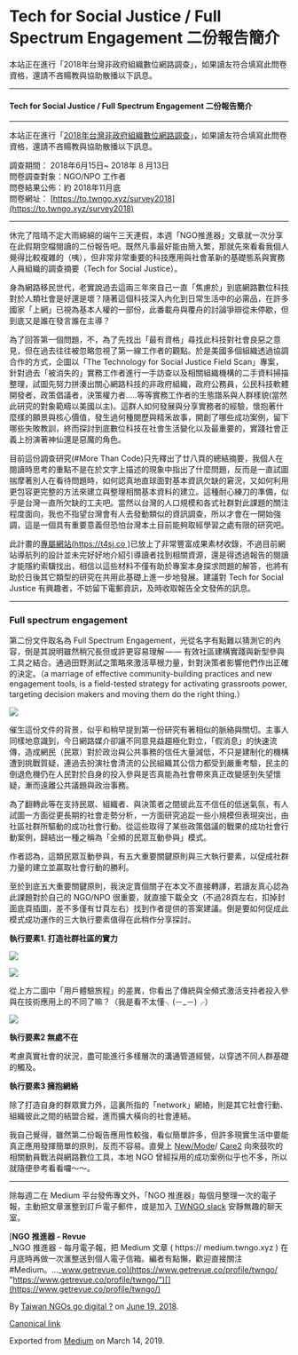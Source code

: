Tech for Social Justice / Full Spectrum Engagement 二份報告簡介
=========================================================

本站正在進行「2018年台灣非政府組織數位網路調查」，如果讀友符合填寫此問卷資格，還請不吝𧶽教與協助散播以下訊息。

* * *

#### Tech for Social Justice / Full Spectrum Engagement 二份報告簡介

* * *

本站正在進行「[2018年台灣非政府組織數位網路調查](https://to.twngo.xyz/2lcPzu4)」，如果讀友符合填寫此問卷資格，還請不吝𧶽教與協助散播以下訊息。

調查期間： 2018年6月15日~ 2018年 8 月13日  
問卷調查對象：NGO/NPO 工作者  
問卷結果公佈：約 2018年11月底  
問卷網址： [https://to.twngo.xyz/survey2018](https://to.twngo.xyz/survey2018)

* * *

休完了陰晴不定大雨綿綿的端午三天連假，本週「NGO推進器」文章就一次分享在此假期空檔閱讀的二份報告吧。既然凡事最好能由簡入繁，那就先來看看我個人覺得比較複雜的（咦），但非常非常重要的科技應用與社會革新的基礎態系與實務人員組織的調查摘要（Tech for Social Justice）。

身為網路移民世代，老實說過去這兩三年來自己一直「焦慮於」到底網路數位科技對於人類社會是好還是壞？隨著這個科技深入內化到日常生活中的必需品，在許多國家「上網」已視為基本人權的一部份，此番載舟與覆舟的討論爭辯從未停歇，但到底又是誰在發言誰在主導？

為了回答第一個問題，不，為了先找出「最有資格」尋找此科技對社會良惡之意見，但在過去往往被忽略忽視了第一線工作者的觀點。於是美國多個組織透過協調合作的方式，企圖以「The Technology for Social Justice Field Scan」專案，針對過去「被消失的」實務工作者進行一手訪查以及相關組織機構的二手資料掃描整理，試圖先努力拼湊出關心網路科技的非政府組織，政府公務員，公民科技軟體開發者，政策倡議者，決策權力者…..等等實務工作者的生態譜系與人群樣貌(當然此研究的對象範疇以美國以主)。這群人如何發展與分享實務者的經驗，懷抱著什麼樣的願景與核心價值，發生過何種閱歷與精釆故事，開創了哪些成功案例，留下哪些失敗教訓，終而探討到底數位科技在社會生活變化以及最重要的，實踐社會正義上扮演著神仙還是惡魔的角色。

目前這份調查研究(#More Than Code)只先釋出了廿八頁的總結摘要，我個人在閱讀時思考的重點不是在於文字上描述的現象中指出了什麼問題，反而是一直試圖揣摩著別人在看待問題時，如何認真地直球面對基本資訊欠缺的窘況，又如何利用更包容更完整的方法來建立與整理相關基本資料的建立。這種耐心練刀的準備，似乎是台灣一直所欠缺的工夫吧。當然以台灣的人口規模和各式社群對此課題的關注程度面向，我也不指望台灣會有人去發動類似的資訊調查，所以才會在一開始強調，這是一個具有重要意義但恐怕台灣本土目前能夠取經學習之處有限的研究吧。

此計畫的[專屬網站(https://t4sj.co )](https://t4sj.co)已放上了非常豐富成果素材收錄，不過目前網站導航列的設計並未完好好地介紹引導讀者找到相關資源，還是得透過報告的閱讀才能隱約索驥找出，相信以這些材料不僅有助於專案本身探求問題的解答，也將有助於日後其它類型的研究在共用此基礎上進一步地發展。建議對 Tech for Social Justice 有興趣者，不妨留下電郵資訊，及時收取報告全文發佈的訊息。

* * *

### Full spectrum engagement

第二份文件取名為 Full Spectrum Engagement，光從名字有點難以猜測它的內容，倒是其說明雖然稍冗長但或許更容易理解 — — 有效社區建構實踐與新型參與工具之結合。通過田野測試之策略來激活草根力量，針對決策者影響他們作出正確的決定。（a marriage of effective community-building practices and new engagement tools, is a field-tested strategy for activating grassroots power, targeting decision makers and moving them do the right thing.）

[![](https://cdn-images-1.medium.com/max/800/1*z32Cden-Ipv6VoUGrJXR1g.png)](https://blog.newmode.net/a-call-to-action-its-time-to-scale-up-our-tactics-to-win-progressive-change-7c9aa216316c)

催生這份文件的背景，似乎和稍早提到第一份研究有著相似的脈絡與關切。主事人同樣地意識到，今日網路媒介卻讓不同意見益趨極化對立，「假消息」的快速流傳，造成網民（民眾）對於政治與公共事務的信任大量減低，不只是建制化的機構遭到挑戰質疑，連過去扮演社會清流的公民組織其公信力都受到嚴重考驗，民主的倒退危機仍在人民對於自身的投入參與是否真能為社會帶來真正改變感到失望懷疑，漸而遠離公共議題與政治事務。

為了翻轉此等在支持民眾、組織者、與決策者之間彼此互不信任的低迷氣氛，有人試圖一方面從更長期的社會走勢分析，一方面研究追踨一些小規模但表現突出，由社區社群所驅動的成功社會行動。從這些取得了某些政策倡議的戰果的成功社會行動案例，歸結出一種之稱為「全頻的民眾互動參與」模式。

作者認為，這類民眾互動參與，有五大重要關鍵原則與三大執行要素，以促成社群力量的建立並贏取社會行動的勝利。

至於到底五大重要關鍵原則，我決定賣個關子在本文不直接轉譯，若讀友真心認為此課題對於自己的 NGO/NPO 很重要，就直接下載全文（不過28頁左右，扣掉封面底頁插圖，差不多僅有廿頁左右）找到作者提供的答案建議。倒是要如何促成此模式成功運作的三大執行要素值得在此稍作分享探討。

**執行要素1. 打造社群社區的實力**

![](https://cdn-images-1.medium.com/max/800/1*QhSojm52nELgLDO1sCHRkg.jpeg)

![](https://cdn-images-1.medium.com/max/800/1*41EHgUVxZzDWkM69e3WdlQ.jpeg)

從上方二圖中「用戶體驗旅程」的差異，你看出了傳統與全頻式激活支持者投入參與在技術應用上的不同了嘛？（我是看不太懂╮(－\_－)╭）

![](https://cdn-images-1.medium.com/max/800/1*2YrUNoLuR_9dAwYZJMB4Sw.jpeg)

**執行要素2 無處不在**

考慮真實社會的狀況，盡可能進行多樣層次的溝通管道經營，以穿透不同人群基礎的觸及。

**執行要素3 擁抱網絡**

除了打造自身的群眾實力外，這裏所指的「network」網絡，則是其它社會行動、組織彼此之間的結盟合縱，進而擴大橫向的社會連結。

我自己覺得，雖然第二份報告應用性較強，看似簡單許多，但許多現實生活中要能真正應用發揮簡單的原則，反而不容易。直覺上 [New/Mode](https://medium.com/u/4f3de5a2e3c0)/ [Care2](https://medium.com/u/fc7301f52307) 向來鼓吹的相關動員戰法與網路數位工具，本地 NGO 曾經採用的成功案例似乎也不多，所以就隨便參考看看囉～～。

* * *

除每週二在 Medium 平台發佈專文外，「NGO 推進器」每個月整理一次的電子報，主動把文章滙整到訂戶電子郵件，或是加入 [TWNGO slack](http://to.twngo.xyz/2tHrRtj) 安靜無趣的聊天室。

[**NGO 推進器 - Revue**  
_NGO 推進器 - 每月電子報，把 Medium 文章 ( https:// medium.twngo.xyz ) 在月底時再做一次滙整送到個人電子信箱。編者有點懶，歡迎直接關注 #Medium。..._www.getrevue.co](https://www.getrevue.co/profile/twngo/ "https://www.getrevue.co/profile/twngo/")[](https://www.getrevue.co/profile/twngo/)

By [Taiwan NGOs go digital ?](https://medium.com/@twngo) on [June 19, 2018](https://medium.com/p/7d2b4f5c982f).

[Canonical link](https://medium.com/@twngo/tech-for-social-justice-full-spectrum-engagement-%E4%BA%8C%E4%BB%BD%E5%A0%B1%E5%91%8A%E7%B0%A1%E4%BB%8B-7d2b4f5c982f)

Exported from [Medium](https://medium.com) on March 14, 2019.